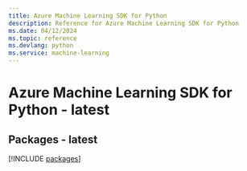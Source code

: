 ```yaml
---
title: Azure Machine Learning SDK for Python
description: Reference for Azure Machine Learning SDK for Python
ms.date: 04/12/2024
ms.topic: reference
ms.devlang: python
ms.service: machine-learning
---
```

# Azure Machine Learning SDK for Python - latest
## Packages - latest
[!INCLUDE [packages](machine-learning-index.md)]